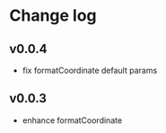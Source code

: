 # Change log

## v0.0.4

- fix formatCoordinate default params

## v0.0.3

- enhance formatCoordinate
